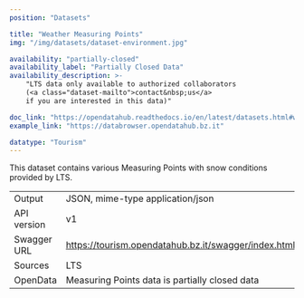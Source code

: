 ```yaml
---
position: "Datasets"

title: "Weather Measuring Points"
img: "/img/datasets/dataset-environment.jpg"

availability: "partially-closed"
availability_label: "Partially Closed Data"
availability_description: >-
    "LTS data only available to authorized collaborators
    (<a class="dataset-mailto">contact&nbsp;us</a>
    if you are interested in this data)"

doc_link: "https://opendatahub.readthedocs.io/en/latest/datasets.html#weather-forecast-dataset"
example_link: "https://databrowser.opendatahub.bz.it"

datatype: "Tourism"
---
```


This dataset contains various Measuring Points with snow conditions provided by LTS.

|             |                                                                                             |
| :---------- | ------------------------------------------------------------------------------------------- |
| Output      | JSON, mime-type application/json                                                            |
| API version | v1                                                                                          |
| Swagger URL | https://tourism.opendatahub.bz.it/swagger/index.html#/Weather/get_v1_Weather_Measuringpoint |
| Sources     | LTS                                                                                         |
| OpenData    | Measuring Points data is partially closed data                                                      |
